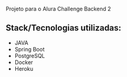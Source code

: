 Projeto para o Alura Challenge Backend 2

Stack/Tecnologias utilizadas:
- 
- JAVA
- Spring Boot
- PostgreSQL
- Docker
- Heroku


